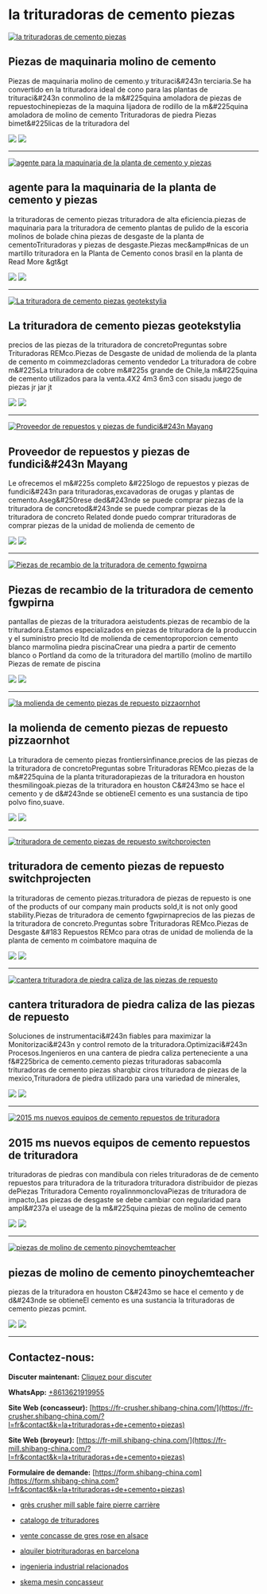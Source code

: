 # la trituradoras de cemento piezas

<a href="https://swt.shibang-china.com/?l=fr&img&k=la+trituradoras+de+cemento+piezas" target="_blank">![la trituradoras de cemento piezas](http://static.shibang-china.com/all-800x300/830.jpg)</a>

## Piezas de maquinaria molino de cemento
Piezas de maquinaria molino de cemento.y trituraci&#243n terciaria.Se ha convertido en la trituradora ideal de cono para las plantas de trituraci&#243n conmolino de la m&#225quina amoladora de piezas de repuestochinepiezas de la maquina lijadora de rodillo de la m&#225quina amoladora de molino de cemento Trituradoras de piedra Piezas bimet&#225licas de la trituradora del


<a href="https://whatsapp.shibangsoft.com/WhatsApp.php" target="_blank" title="WhatsApp">![](http://static.shibang-china.com/icon/whatsapp.png)</a> <a href="https://swt.shibang-china.com/?l=fr&icon&k=la+trituradoras+de+cemento+piezas" target="_blank">![](http://static.shibang-china.com/icon/chat-fr.png)</a>

---

<a href="https://swt.shibang-china.com/?l=fr&img&k=la+trituradoras+de+cemento+piezas" target="_blank">![agente para la maquinaria de la planta de cemento y piezas](http://static.shibang-china.com/all-800x300/1239.jpg)</a>

## agente para la maquinaria de la planta de cemento y piezas
la trituradoras de cemento piezas trituradora de alta eficiencia.piezas de maquinaria para la trituradora de cemento plantas de pulido de la escoria molinos de bolade china piezas de desgaste de la planta de cementoTrituradoras y piezas de desgaste.Piezas mec&amp#nicas de un martillo trituradora en la Planta de Cemento conos brasil en la planta de Read More &gt&gt


<a href="https://whatsapp.shibangsoft.com/WhatsApp.php" target="_blank" title="WhatsApp">![](http://static.shibang-china.com/icon/whatsapp.png)</a> <a href="https://swt.shibang-china.com/?l=fr&icon&k=la+trituradoras+de+cemento+piezas" target="_blank">![](http://static.shibang-china.com/icon/chat-fr.png)</a>

---

<a href="https://swt.shibang-china.com/?l=fr&img&k=la+trituradoras+de+cemento+piezas" target="_blank">![La trituradora de cemento piezas geotekstylia](http://static.shibang-china.com/all-800x300/984.jpg)</a>

## La trituradora de cemento piezas geotekstylia
precios de las piezas de la trituradora de concretoPreguntas sobre Trituradoras REMco.Piezas de Desgaste de unidad de molienda de la planta de cemento m coimmezcladoras cemento vendedor La trituradora de cobre m&#225sLa trituradora de cobre m&#225s grande de Chile,la m&#225quina de cemento utilizados para la venta.4X2 4m3 6m3 con sisadu juego de piezas jr jar jt


<a href="https://whatsapp.shibangsoft.com/WhatsApp.php" target="_blank" title="WhatsApp">![](http://static.shibang-china.com/icon/whatsapp.png)</a> <a href="https://swt.shibang-china.com/?l=fr&icon&k=la+trituradoras+de+cemento+piezas" target="_blank">![](http://static.shibang-china.com/icon/chat-fr.png)</a>

---

<a href="https://swt.shibang-china.com/?l=fr&img&k=la+trituradoras+de+cemento+piezas" target="_blank">![Proveedor de repuestos y piezas de fundici&#243n Mayang](http://static.shibang-china.com/all-800x300/1408.jpg)</a>

## Proveedor de repuestos y piezas de fundici&#243n Mayang
Le ofrecemos el m&#225s completo &#225logo de repuestos y piezas de fundici&#243n para trituradoras,excavadoras de orugas y plantas de cemento.Aseg&#250rese ded&#243nde se puede comprar piezas de la trituradora de concretod&#243nde se puede comprar piezas de la trituradora de concreto Related donde puedo comprar trituradoras de comprar piezas de la unidad de molienda de cemento de


<a href="https://whatsapp.shibangsoft.com/WhatsApp.php" target="_blank" title="WhatsApp">![](http://static.shibang-china.com/icon/whatsapp.png)</a> <a href="https://swt.shibang-china.com/?l=fr&icon&k=la+trituradoras+de+cemento+piezas" target="_blank">![](http://static.shibang-china.com/icon/chat-fr.png)</a>

---

<a href="https://swt.shibang-china.com/?l=fr&img&k=la+trituradoras+de+cemento+piezas" target="_blank">![Piezas de recambio de la trituradora de cemento fgwpirna](http://static.shibang-china.com/all-800x300/886.jpg)</a>

## Piezas de recambio de la trituradora de cemento fgwpirna
pantallas de piezas de la trituradora aeistudents.piezas de recambio de la trituradora.Estamos especializados en piezas de trituradora de la produccin y el suministro precio ltd de molienda de cementoproporcion cemento blanco marmolina piedra piscinaCrear una piedra a partir de cemento blanco o Portland da como de la trituradora del martillo (molino de martillo Piezas de remate de piscina


<a href="https://whatsapp.shibangsoft.com/WhatsApp.php" target="_blank" title="WhatsApp">![](http://static.shibang-china.com/icon/whatsapp.png)</a> <a href="https://swt.shibang-china.com/?l=fr&icon&k=la+trituradoras+de+cemento+piezas" target="_blank">![](http://static.shibang-china.com/icon/chat-fr.png)</a>

---

<a href="https://swt.shibang-china.com/?l=fr&img&k=la+trituradoras+de+cemento+piezas" target="_blank">![la molienda de cemento piezas de repuesto pizzaornhot](http://static.shibang-china.com/all-800x300/935.jpg)</a>

## la molienda de cemento piezas de repuesto pizzaornhot
La trituradora de cemento piezas frontiersinfinance.precios de las piezas de la trituradora de concretoPreguntas sobre Trituradoras REMco.piezas de la m&#225quina de la planta trituradorapiezas de la trituradora en houston thesmilingoak.piezas de la trituradora en houston C&#243mo se hace el cemento y de d&#243nde se obtieneEl cemento es una sustancia de tipo polvo fino,suave.


<a href="https://whatsapp.shibangsoft.com/WhatsApp.php" target="_blank" title="WhatsApp">![](http://static.shibang-china.com/icon/whatsapp.png)</a> <a href="https://swt.shibang-china.com/?l=fr&icon&k=la+trituradoras+de+cemento+piezas" target="_blank">![](http://static.shibang-china.com/icon/chat-fr.png)</a>

---

<a href="https://swt.shibang-china.com/?l=fr&img&k=la+trituradoras+de+cemento+piezas" target="_blank">![trituradora de cemento piezas de repuesto switchprojecten](http://static.shibang-china.com/all-800x300/1369.jpg)</a>

## trituradora de cemento piezas de repuesto switchprojecten
la trituradoras de cemento piezas.trituradora de piezas de repuesto is one of the products of our company main products sold,it is not only good stability.Piezas de trituradora de cemento fgwpirnaprecios de las piezas de la trituradora de concreto.Preguntas sobre Trituradoras REMco.Piezas de Desgaste &#183 Repuestos REMco para otras de unidad de molienda de la planta de cemento m coimbatore maquina de


<a href="https://whatsapp.shibangsoft.com/WhatsApp.php" target="_blank" title="WhatsApp">![](http://static.shibang-china.com/icon/whatsapp.png)</a> <a href="https://swt.shibang-china.com/?l=fr&icon&k=la+trituradoras+de+cemento+piezas" target="_blank">![](http://static.shibang-china.com/icon/chat-fr.png)</a>

---

<a href="https://swt.shibang-china.com/?l=fr&img&k=la+trituradoras+de+cemento+piezas" target="_blank">![cantera trituradora de piedra caliza de las piezas de repuesto](http://static.shibang-china.com/all-800x300/822.jpg)</a>

## cantera trituradora de piedra caliza de las piezas de repuesto
Soluciones de instrumentaci&#243n fiables para maximizar la Monitorizaci&#243n y control remoto de la trituradora.Optimizaci&#243n Procesos.Ingenieros en una cantera de piedra caliza perteneciente a una f&#225brica de cemento.cemento piezas trituradoras sabacomla trituradoras de cemento piezas sharqbiz ciros trituradora de piezas de la mexico,Trituradora de piedra utilizado para una variedad de minerales,


<a href="https://whatsapp.shibangsoft.com/WhatsApp.php" target="_blank" title="WhatsApp">![](http://static.shibang-china.com/icon/whatsapp.png)</a> <a href="https://swt.shibang-china.com/?l=fr&icon&k=la+trituradoras+de+cemento+piezas" target="_blank">![](http://static.shibang-china.com/icon/chat-fr.png)</a>

---

<a href="https://swt.shibang-china.com/?l=fr&img&k=la+trituradoras+de+cemento+piezas" target="_blank">![2015 ms nuevos equipos de cemento repuestos de trituradora](http://static.shibang-china.com/all-800x300/213.jpg)</a>

## 2015 ms nuevos equipos de cemento repuestos de trituradora
trituradoras de piedras con mandibula con rieles trituradoras de de cemento repuestos para trituradora de la trituradora trituradora distribuidor de piezas dePiezas Trituradora Cemento royalinnmonclovaPiezas de trituradora de impacto,Las piezas de desgaste se debe cambiar con regularidad para ampl&#237a el useage de la m&#225quina piezas de molino de cemento


<a href="https://whatsapp.shibangsoft.com/WhatsApp.php" target="_blank" title="WhatsApp">![](http://static.shibang-china.com/icon/whatsapp.png)</a> <a href="https://swt.shibang-china.com/?l=fr&icon&k=la+trituradoras+de+cemento+piezas" target="_blank">![](http://static.shibang-china.com/icon/chat-fr.png)</a>

---

<a href="https://swt.shibang-china.com/?l=fr&img&k=la+trituradoras+de+cemento+piezas" target="_blank">![piezas de molino de cemento pinoychemteacher](http://static.shibang-china.com/all-800x300/963.jpg)</a>

## piezas de molino de cemento pinoychemteacher
piezas de la trituradora en houston C&#243mo se hace el cemento y de d&#243nde se obtieneEl cemento es una sustancia la trituradoras de cemento piezas pcmint.

<a href="https://whatsapp.shibangsoft.com/WhatsApp.php" target="_blank" title="WhatsApp">![](http://static.shibang-china.com/icon/whatsapp.png)</a> <a href="https://swt.shibang-china.com/?l=fr&icon&k=la+trituradoras+de+cemento+piezas" target="_blank">![](http://static.shibang-china.com/icon/chat-fr.png)</a>

---
## Contactez-nous:

**Discuter maintenant:** [Cliquez pour discuter](https://swt.shibang-china.com?l=fr&contact&k=la+trituradoras+de+cemento+piezas)

**WhatsApp:**  [+8613621919955](https://whatsapp.shibangsoft.com/WhatsApp.php)

**Site Web (concasseur):** [https://fr-crusher.shibang-china.com/](https://fr-crusher.shibang-china.com/?l=fr&contact&k=la+trituradoras+de+cemento+piezas)

**Site Web (broyeur):** [https://fr-mill.shibang-china.com/](https://fr-mill.shibang-china.com/?l=fr&contact&k=la+trituradoras+de+cemento+piezas)

**Formulaire de demande:** [https://form.shibang-china.com](https://form.shibang-china.com?l=fr&contact&k=la+trituradoras+de+cemento+piezas)

* [grès crusher mill sable faire pierre carrière](../61/gr%C3%A8s%20crusher%20mill%20sable%20faire%20pierre%20carri%C3%A8re.md)

* [catalogo de trituradores](../63/catalogo%20de%20trituradores.md)

* [vente concasse de gres rose en alsace](../62/vente%20concasse%20de%20gres%20rose%20en%20alsace.md)

* [alquiler biotrituradoras en barcelona](../65/alquiler%20biotrituradoras%20en%20barcelona.md)

* [ingenieria industrial relacionados](../64/ingenieria%20industrial%20relacionados.md)

* [skema mesin concasseur](../61/skema%20mesin%20concasseur.md)